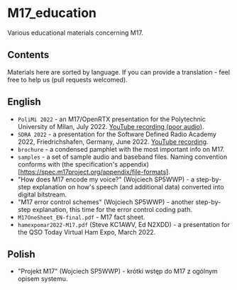 # M17_education
Various educational materials concerning M17.

## Contents
Materials here are sorted by language. If you can provide a translation - feel free to help us (pull requests welcomed).

## English
- `PoliMi 2022` - an M17/OpenRTX presentation for the Polytechnic University of Milan, July 2022. [YouTube recording (poor audio)](https://www.youtube.com/watch?v=4dF5kvPmuiY).
- `SDRA 2022` - a presentation for the Software Defined Radio Academy 2022, Friedrichshafen, Germany, June 2022. [YouTube recording](https://www.youtube.com/watch?v=lylm-dgb3PE).
- `brochure` - a condensed pamphlet with the most important info on M17.
- `samples` - a set of sample audio and baseband files. Naming convention conforms with (the specification's appendix)[https://spec.m17project.org/appendix/file-formats].
- "How does M17 encode my voice?" (Wojciech SP5WWP) - a step-by-step explanation on how's speech (and additional data) converted into digital bitstream.
- "M17 error control schemes" (Wojciech SP5WWP) - another step-by-step explanation, this time for the error control coding path.
- `M17OneSheet_EN-final.pdf` - M17 fact sheet.
- `hamexpomar2022-M17.pdf` (Steve KC1AWV, Ed N2XDD) - a presentation for the QSO Today Virtual Ham Expo, March 2022.

## Polish
- "Projekt M17" (Wojciech SP5WWP) - krótki wstęp do M17 z ogólnym opisem systemu.
